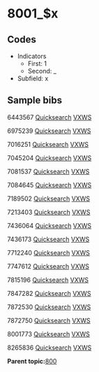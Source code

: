 # 8001\_$x

## Codes

-   Indicators
    -   First: 1
    -   Second: \_
-   Subfield: x

## Sample bibs

6443567 [Quicksearch](https://search.library.yale.edu/catalog/6443567) [VXWS](http://prodorbis.library.yale.edu:7014/vxws/GetHoldingsService?bibId=6443567)

6975239 [Quicksearch](https://search.library.yale.edu/catalog/6975239) [VXWS](http://prodorbis.library.yale.edu:7014/vxws/GetHoldingsService?bibId=6975239)

7016251 [Quicksearch](https://search.library.yale.edu/catalog/7016251) [VXWS](http://prodorbis.library.yale.edu:7014/vxws/GetHoldingsService?bibId=7016251)

7045204 [Quicksearch](https://search.library.yale.edu/catalog/7045204) [VXWS](http://prodorbis.library.yale.edu:7014/vxws/GetHoldingsService?bibId=7045204)

7081537 [Quicksearch](https://search.library.yale.edu/catalog/7081537) [VXWS](http://prodorbis.library.yale.edu:7014/vxws/GetHoldingsService?bibId=7081537)

7084645 [Quicksearch](https://search.library.yale.edu/catalog/7084645) [VXWS](http://prodorbis.library.yale.edu:7014/vxws/GetHoldingsService?bibId=7084645)

7189502 [Quicksearch](https://search.library.yale.edu/catalog/7189502) [VXWS](http://prodorbis.library.yale.edu:7014/vxws/GetHoldingsService?bibId=7189502)

7213403 [Quicksearch](https://search.library.yale.edu/catalog/7213403) [VXWS](http://prodorbis.library.yale.edu:7014/vxws/GetHoldingsService?bibId=7213403)

7436064 [Quicksearch](https://search.library.yale.edu/catalog/7436064) [VXWS](http://prodorbis.library.yale.edu:7014/vxws/GetHoldingsService?bibId=7436064)

7436173 [Quicksearch](https://search.library.yale.edu/catalog/7436173) [VXWS](http://prodorbis.library.yale.edu:7014/vxws/GetHoldingsService?bibId=7436173)

7712240 [Quicksearch](https://search.library.yale.edu/catalog/7712240) [VXWS](http://prodorbis.library.yale.edu:7014/vxws/GetHoldingsService?bibId=7712240)

7747612 [Quicksearch](https://search.library.yale.edu/catalog/7747612) [VXWS](http://prodorbis.library.yale.edu:7014/vxws/GetHoldingsService?bibId=7747612)

7815196 [Quicksearch](https://search.library.yale.edu/catalog/7815196) [VXWS](http://prodorbis.library.yale.edu:7014/vxws/GetHoldingsService?bibId=7815196)

7847282 [Quicksearch](https://search.library.yale.edu/catalog/7847282) [VXWS](http://prodorbis.library.yale.edu:7014/vxws/GetHoldingsService?bibId=7847282)

7872530 [Quicksearch](https://search.library.yale.edu/catalog/7872530) [VXWS](http://prodorbis.library.yale.edu:7014/vxws/GetHoldingsService?bibId=7872530)

7872750 [Quicksearch](https://search.library.yale.edu/catalog/7872750) [VXWS](http://prodorbis.library.yale.edu:7014/vxws/GetHoldingsService?bibId=7872750)

8001773 [Quicksearch](https://search.library.yale.edu/catalog/8001773) [VXWS](http://prodorbis.library.yale.edu:7014/vxws/GetHoldingsService?bibId=8001773)

8265836 [Quicksearch](https://search.library.yale.edu/catalog/8265836) [VXWS](http://prodorbis.library.yale.edu:7014/vxws/GetHoldingsService?bibId=8265836)

**Parent topic:**[800](../../tags/800/800.md)

